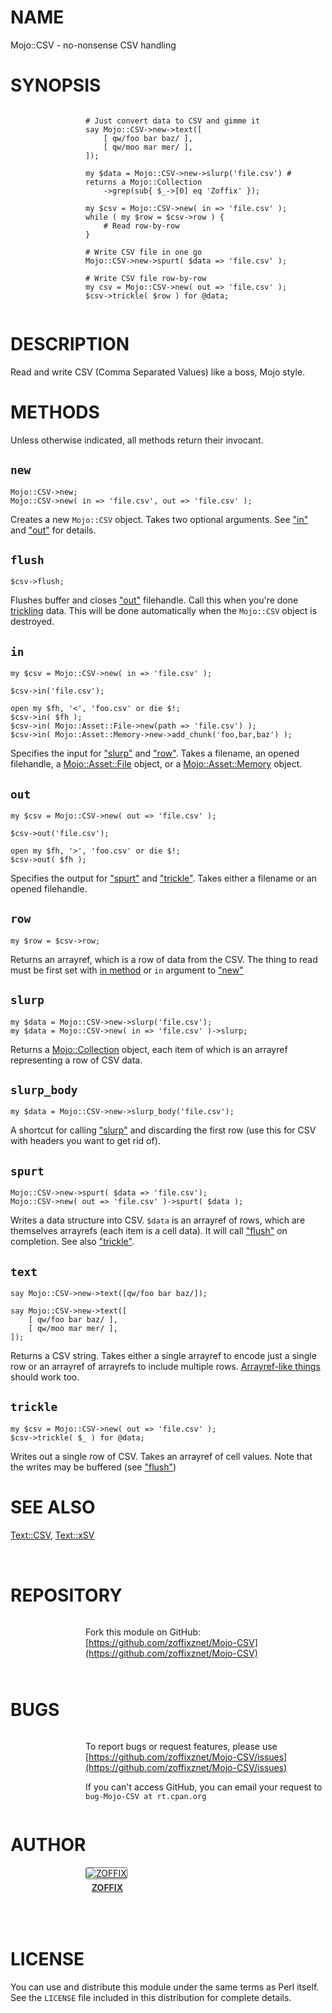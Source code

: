 # NAME

Mojo::CSV - no-nonsense CSV handling

# SYNOPSIS

<div>
    <div style="display: table; height: 91px; background: url(http://zoffix.com/CPAN/Dist-Zilla-Plugin-Pod-Spiffy/icons/section-code.png) no-repeat left; padding-left: 120px;" ><div style="display: table-cell; vertical-align: middle;">
</div>

    # Just convert data to CSV and gimme it
    say Mojo::CSV->new->text([
        [ qw/foo bar baz/ ],
        [ qw/moo mar mer/ ],
    ]);

    my $data = Mojo::CSV->new->slurp('file.csv') # returns a Mojo::Collection
        ->grep(sub{ $_->[0] eq 'Zoffix' });

    my $csv = Mojo::CSV->new( in => 'file.csv' );
    while ( my $row = $csv->row ) {
        # Read row-by-row
    }

    # Write CSV file in one go
    Mojo::CSV->new->spurt( $data => 'file.csv' );

    # Write CSV file row-by-row
    my csv = Mojo::CSV->new( out => 'file.csv' );
    $csv->trickle( $row ) for @data;

<div>
    </div></div>
</div>

# DESCRIPTION

Read and write CSV (Comma Separated Values) like a boss, Mojo style.

# METHODS

Unless otherwise indicated, all methods return their invocant.

## `new`

    Mojo::CSV->new;
    Mojo::CSV->new( in => 'file.csv', out => 'file.csv' );

Creates a new `Mojo::CSV` object. Takes two optional arguments. See
["in"](#in) and ["out"](#out) for details.

## `flush`

    $csv->flush;

Flushes buffer and closes ["out"](#out) filehandle. Call this when you're done
[trickling](#trickle) data. This will be done automatically when the
`Mojo::CSV` object is destroyed.

## `in`

    my $csv = Mojo::CSV->new( in => 'file.csv' );

    $csv->in('file.csv');

    open my $fh, '<', 'foo.csv' or die $!;
    $csv->in( $fh );
    $csv->in( Mojo::Asset::File->new(path => 'file.csv') );
    $csv->in( Mojo::Asset::Memory->new->add_chunk('foo,bar,baz') );

Specifies the input for ["slurp"](#slurp) and ["row"](#row). Takes a filename,
an opened filehandle, a [Mojo::Asset::File](https://metacpan.org/pod/Mojo::Asset::File) object, or
a [Mojo::Asset::Memory](https://metacpan.org/pod/Mojo::Asset::Memory) object.

## `out`

    my $csv = Mojo::CSV->new( out => 'file.csv' );

    $csv->out('file.csv');

    open my $fh, '>', 'foo.csv' or die $!;
    $csv->out( $fh );

Specifies the output for ["spurt"](#spurt) and ["trickle"](#trickle). Takes either
a filename or an opened filehandle.

## `row`

    my $row = $csv->row;

Returns an arrayref, which is a row of data from the CSV. The thing
to read must be first set with [in method](#in) or `in` argument to
["new"](#new)

## `slurp`

    my $data = Mojo::CSV->new->slurp('file.csv');
    my $data = Mojo::CSV->new( in => 'file.csv' )->slurp;

Returns a [Mojo::Collection](https://metacpan.org/pod/Mojo::Collection) object, each item of which is an arrayref
representing a row of CSV data.

## `slurp_body`

    my $data = Mojo::CSV->new->slurp_body('file.csv');

A shortcut for calling ["slurp"](#slurp) and discarding the first row
(use this for CSV with headers you want to get rid of).

## `spurt`

    Mojo::CSV->new->spurt( $data => 'file.csv');
    Mojo::CSV->new( out => 'file.csv' )->spurt( $data );

Writes a data structure into CSV. `$data` is an arrayref of rows, which
are themselves arrayrefs (each item is a cell data). It will call
["flush"](#flush) on completion. See also ["trickle"](#trickle).

## `text`

    say Mojo::CSV->new->text([qw/foo bar baz/]);

    say Mojo::CSV->new->text([
        [ qw/foo bar baz/ ],
        [ qw/moo mar mer/ ],
    ]);

Returns a CSV string. Takes either a single arrayref to encode just a single
row or an arrayref of arrayrefs to include multiple rows.
[Arrayref-like things](https://metacpan.org/pod/Mojo::Collection) should work too.

## `trickle`

    my $csv = Mojo::CSV->new( out => 'file.csv' );
    $csv->trickle( $_ ) for @data;

Writes out a single row of CSV. Takes an arrayref of cell values. Note that
the writes may be buffered (see ["flush"](#flush))

# SEE ALSO

[Text::CSV](https://metacpan.org/pod/Text::CSV), [Text::xSV](https://metacpan.org/pod/Text::xSV)

<div>
    <div style="background: url(http://zoffix.com/CPAN/Dist-Zilla-Plugin-Pod-Spiffy/icons/hr.png);height: 18px;"></div>
</div>

# REPOSITORY

<div>
    <div style="display: table; height: 91px; background: url(http://zoffix.com/CPAN/Dist-Zilla-Plugin-Pod-Spiffy/icons/section-github.png) no-repeat left; padding-left: 120px;" ><div style="display: table-cell; vertical-align: middle;">
</div>

Fork this module on GitHub:
[https://github.com/zoffixznet/Mojo-CSV](https://github.com/zoffixznet/Mojo-CSV)

<div>
    </div></div>
</div>

# BUGS

<div>
    <div style="display: table; height: 91px; background: url(http://zoffix.com/CPAN/Dist-Zilla-Plugin-Pod-Spiffy/icons/section-bugs.png) no-repeat left; padding-left: 120px;" ><div style="display: table-cell; vertical-align: middle;">
</div>

To report bugs or request features, please use
[https://github.com/zoffixznet/Mojo-CSV/issues](https://github.com/zoffixznet/Mojo-CSV/issues)

If you can't access GitHub, you can email your request
to `bug-Mojo-CSV at rt.cpan.org`

<div>
    </div></div>
</div>

# AUTHOR

<div>
    <div style="display: table; height: 91px; background: url(http://zoffix.com/CPAN/Dist-Zilla-Plugin-Pod-Spiffy/icons/section-author.png) no-repeat left; padding-left: 120px;" ><div style="display: table-cell; vertical-align: middle;">
</div>

<div>
    <span style="display: inline-block; text-align: center;"> <a href="http://metacpan.org/author/ZOFFIX"> <img src="http://www.gravatar.com/avatar/328e658ab6b08dfb5c106266a4a5d065?d=http%3A%2F%2Fwww.gravatar.com%2Favatar%2F627d83ef9879f31bdabf448e666a32d5" alt="ZOFFIX" style="display: block; margin: 0 3px 5px 0!important; border: 1px solid #666; border-radius: 3px; "> <span style="color: #333; font-weight: bold;">ZOFFIX</span> </a> </span>
</div>

<div>
    </div></div>
</div>

# LICENSE

You can use and distribute this module under the same terms as Perl itself.
See the `LICENSE` file included in this distribution for complete
details.
